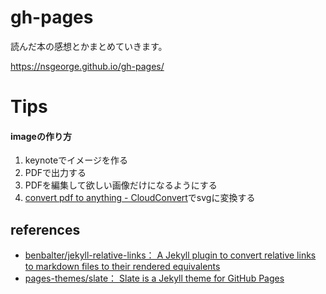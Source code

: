 # gh-pages

読んだ本の感想とかまとめていきます。

https://nsgeorge.github.io/gh-pages/

# Tips

#### imageの作り方

 1. keynoteでイメージを作る
 1. PDFで出力する
 1. PDFを編集して欲しい画像だけになるようにする
 1. [convert pdf to anything - CloudConvert](https://cloudconvert.com/pdf-to-anything)でsvgに変換する

## references

 - [benbalter/jekyll-relative-links： A Jekyll plugin to convert relative links to markdown files to their rendered equivalents](https://github.com/benbalter/jekyll-relative-links)
 - [pages-themes/slate： Slate is a Jekyll theme for GitHub Pages](https://github.com/pages-themes/slate)
